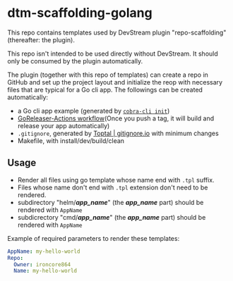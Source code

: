# dtm-scaffolding-golang

This repo contains templates used by DevStream plugin "repo-scaffolding" (thereafter: the plugin).

This repo isn't intended to be used directly without DevStream. It should only be consumed by the plugin automatically.

The plugin (together with this repo of templates) can create a repo in GitHub and set up the project layout and initialize the reop with necessary files that are typical for a Go cli app. The followings can be created automatically:

- a Go cli app example (generated by [`cobra-cli init`](https://github.com/spf13/cobra-cli/blob/main/README.md))
- [GoReleaser-Actions workflow](https://github.com/goreleaser/goreleaser-action)(Once you push a tag, it will build and release your app automatically)
- `.gitignore`, generated by [Toptal | gitignore.io](https://www.toptal.com/developers/gitignore/api/go,vim,macos,visualstudiocode) with minimum changes
- Makefile, with install/dev/build/clean

## Usage

- Render all files using go template whose name end with `.tpl` suffix.
- Files whose name don't end with `.tpl` extension don't need to be rendered.
- subdirectory "helm/**_app_name_**" (the **_app_name_** part) should be rendered with `AppName`
- subdicrectory "cmd/**_app_name_**" (the **_app_name_** part) should be rendered with `AppName`

Example of required parameters to render these templates:

```yaml
AppName: my-hello-world
Repo:
  Owner: ironcore864
  Name: my-hello-world
```
